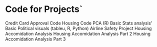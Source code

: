 # Code for Projects`
Credit Card Approval Code
Housing Code
PCA (R)
Basic Stats analysis'
Basic Political visuals (tableu, R, Python)
Airline Safety Project
Housing Accomidation Analysis
Housing Accomidation Analysis Part 2
Housing Accomidation Analysis Part 3
